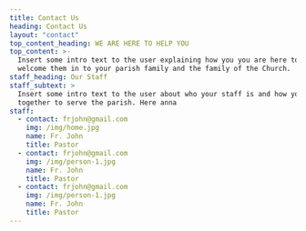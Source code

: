 ```yaml
---
title: Contact Us
heading: Contact Us
layout: "contact"
top_content_heading: WE ARE HERE TO HELP YOU
top_content: >-
  Insert some intro text to the user explaining how you you are here to help and
  welcome them in to your parish family and the family of the Church.
staff_heading: Our Staff
staff_subtext: >
  Insert some intro text to the user about who your staff is and how you work
  together to serve the parish. Here anna
staff:
  - contact: frjohn@gmail.com
    img: /img/home.jpg
    name: Fr. John
    title: Pastor
  - contact: frjohn@gmail.com
    img: /img/person-1.jpg
    name: Fr. John
    title: Pastor
  - contact: frjohn@gmail.com
    img: /img/person-1.jpg
    name: Fr. John
    title: Pastor
---
```

